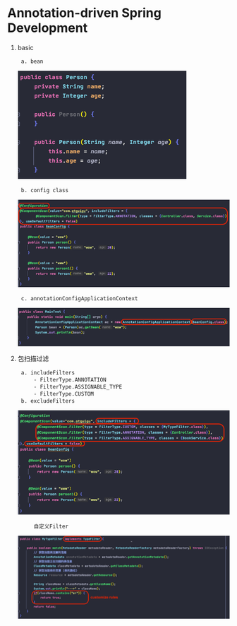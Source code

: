 # Annotation-driven Spring Development


1. basic
    
        a. bean
    ![javaBean](imagePool/annotation-driven/javaBean.png)
    
        b. config class
    ![configClass](imagePool/annotation-driven/configClass.png)

        c. annotationConfigApplicationContext
    ![annotationAC](imagePool/annotation-driven/annotationAC.png)


2. 包扫描过滤

        a. includeFilters
            - FilterType.ANNOTATION
            - FilterType.ASSIGNABLE_TYPE
            - FilterType.CUSTOM
        b. excludeFilters
    ![componentScanFilter](imagePool/annotation-driven/componentScanFilter.png)

            自定义Filter
    ![customizeFilter](imagePool/annotation-driven/customizeFilter.png)
        
        
